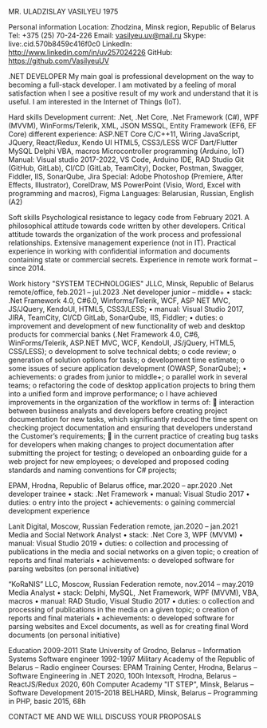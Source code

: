 MR. ULADZISLAY VASILYEU
1975

Personal information
Location:	Zhodzina, Minsk region, Republic of Belarus 
Tel:	+375 (25) 70-24-226
Email:	vasilyeu.uv@mail.ru
Skype:	live:.cid.570b8459c416f0c0 
LinkedIn:	http://www.linkedin.com/in/uv257024226
GitHub:	https://github.com/VasilyeuUV 
 


.NET DEVELOPER
My main goal is professional development on the way to becoming a full-stack developer. I am motivated by a feeling of moral satisfaction when I see a positive result of my work and understand that it is useful. 
I am interested in the Internet of Things (IoT).


Hard skills
Development	current:
 	.Net, .Net Core, .Net Framework (C#), WPF (MVVM), WinForms/Telerik, XML, JSON
	MSSQL, Entity Framework (EF6, EF Core)
	different experience:
	ASP.NET Core 
 	C/C++11, Wiring
 	JavaScript, JQuery, React/Redux, Kendo UI
 	HTML5, CSS3/LESS
	WCF
	Dart/Flutter
 	MySQL
	Delphi
	VBA, macros
	Microcontroller programming (Arduino, IoT)
Manual:	Visual studio 2017-2022, VS Code, Arduino IDE, RAD Studio
 	Git (GitHub, GitLab), CI/CD (GitLab, TeamCity), Docker, Postman, Swagger, Fiddler, IIS, SonarQube, Jira
Special:	Adobe Photoshop (Premiere, After Effects, Illustrator), CorelDraw, MS PowerPoint (Visio, Word, Excel with programming and macros), Figma 
Languages:	Belarusian, Russian, English (A2)


Soft skills
Psychological resistance to legacy code from February 2021.
A philosophical attitude towards code written by other developers.
Critical attitude towards the organization of the work process and professional relationships.
Extensive management experience (not in IT).
Practical experience in working with confidential information and documents containing state or commercial secrets.
Experience in remote work format – since 2014.


Work history
"SYSTEM TECHNOLOGIES" JLLC, Minsk, Republic of Belarus 	remote/office, feb.2021 – jul.2023
.Net developer junior – middle+ 
•	stack:	.Net Framework 4.0, C#6.0, Winforms/Telerik, WCF, ASP NET MVC, JS/JQuery, KendoUI, HTML5, CSS3/LESS;
•	manual:	Visual Studio 2017, JIRA, TeamCity, CI/CD GitLab, SonarQube, IIS, Fiddler;
•	duties:
o	improvement and development of new functionality of web and desktop products for commercial banks (.Net Framework 4.0, C#6, WinForms/Telerik, ASP.NET MVC, WCF, KendoUI, JS/jQuery, HTML5, CSS/LESS);
o	development to solve technical debts;
o	code review;
o	generation of solution options for tasks;
o	development time estimate;
o	some issues of secure application development (OWASP, SonarQube);
•	achievements:
o	grades from junior to middle+;
o	parallel work in several teams;
o	refactoring the code of desktop application projects to bring them into a unified form and improve performance;
o	I have achieved improvements in the organization of the workflow in terms of:
	interaction between business analysts and developers before creating project documentation for new tasks, which significantly reduced the time spent on checking project documentation and ensuring that developers understand the Customer’s requirements;
	in the current practice of creating bug tasks for developers when making changes to project documentation after submitting the project for testing;
o	developed an onboarding guide for a web project for new employees;
o	developed and proposed coding standards and naming conventions for C# projects;

EPAM, Hrodna, Republic of Belarus 	office, mar.2020 – apr.2020 
.Net developer trainee
•	stack:	.Net Framework
•	manual:	Visual Studio 2017
•	duties:
o	entry into the project
•	achievements:
o	gaining commercial development experience

Lanit Digital, Moscow, Russian Federation 	remote, jan.2020 – jan.2021 
Media and Social Network Analyst
•	stack:	.Net Core 3, WPF (MVVM)
•	manual:	Visual Studio 2019
•	duties:
o	collection and processing of publications in the media and social networks on a given topic;
o	creation of reports and final materials
•	achievements:
o	developed software for parsing websites (on personal initiative)

“KoRaNIS” LLC, Moscow, Russian Federation 	remote, nov.2014 – may.2019 
Media Analyst
•	stack:	Delphi, MySQL, .Net Framework, WPF (MVVM), VBA, macros
•	manual:	RAD Studio, Visual Studio 2017
•	duties:
o	collection and processing of publications in the media on a given topic;
o	creation of reports and final materials
•	achievements:
o	developed software for parsing websites and Excel documents, as well as for creating final Word documents (on personal initiative)


Education
2009-2011	State University of Grodno, Belarus – Information Systems Software  engineer
1992-1997	Military Academy of the Republic of Belarus – Radio engineer
Courses:	EPAM Training Center, Hrodna, Belarus – Software Engineering in .NET	2020, 100h
	Intexsoft, Hrodna, Belarus – ReactJS/Redux 	2020, 60h
 	Computer Academy "IT STEP", Minsk, Belarus – Software Development 	2015-2018
	BELHARD, Minsk, Belarus – Programming in PHP, basic	2015, 68h



CONTACT ME
AND WE WILL DISCUSS YOUR PROPOSALS
